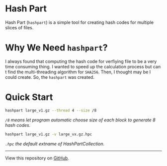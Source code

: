 # Hash Part

Hash Part (`hashpart`) is a simple tool for creating hash codes for multiple slices of files.

# Why We Need `hashpart`?

I always found that computing the hash code for verfiying file to be a very time consuming thing. I wanted to speed up the calculation process but can t find the multi-threading algorithm for `SHA256`. Then, I thought may be I could create. So, the `hashpart` was created.

# Quick Start

```bash
hashpart large_v1.gz --thread 4 --size /8
```

*`/8` means let program automatic choose size of each block to generate 8 hash codes.*

```bash
hashpart large_v1.gz -v large_vx.gz.hpc
```

*`.hpc` the default extname of HashPartCollection.*

---

View this repository on [GitHub](https://github.com/Orange23333).
